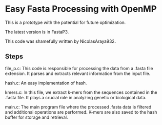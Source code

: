 # Easy Fasta Processing with OpenMP

This is a prototype with the potential for future optimization.

The latest version is in FastaP3.

This code was shamefully written by NicolasAraya932.

## Steps

file_p.c: This code is responsible for processing the data from a .fasta file extension. It parses and extracts relevant information from the input file.

hash.c: An easy implementation of hash.

kmers.c: In this file, we extract k-mers from the sequences contained in the .fasta file. It plays a crucial role in analyzing genetic or biological data.

main.c: The main program file where the processed .fasta data is filtered and additional operations are performed. K-mers are also saved to the hash buffer for storage and retrieval.


